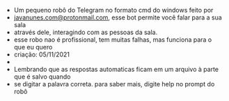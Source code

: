 * Um pequeno robô do Telegram no formato cmd do windows feito por
 * javanunes.com@protonmail.com, esse bot permite você falar para a sua sala
 * através dele, interagindo com as pessoas da sala.
 * esse robo nao é profissional, tem muitas falhas, mas funciona para o que eu quero
 * criação: 05/11/2021 
 * 
 * Lembrando que as respostas automaticas ficam em um arquivo à parte que é salvo quando
 * se digitar a palavra correta. para saber mais, digite help no prompt do robô
